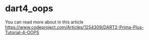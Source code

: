 # dart4_oops

You can read more about in this article 
https://www.codeproject.com/Articles/1254309/DART2-Prima-Plus-Tutorial-4-OOPS
